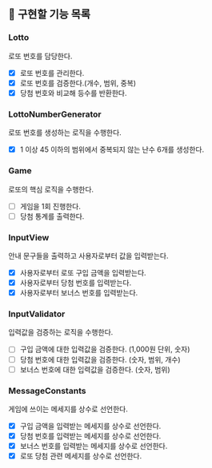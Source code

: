 ## 📝 구현할 기능 목록

### Lotto
로또 번호를 담당한다.
- [x] 로또 번호를 관리한다.
- [x] 로또 번호를 검증한다.(개수, 범위, 중복)
- [x] 당첨 번호와 비교해 등수를 반환한다.

### LottoNumberGenerator
로또 번호를 생성하는 로직을 수행한다.
- [x] 1 이상 45 이하의 범위에서 중복되지 않는 난수 6개를 생성한다.

### Game
로또의 핵심 로직을 수행한다.
- [ ] 게임을 1회 진행한다.
- [ ] 당첨 통계를 출력한다.

### InputView
안내 문구들을 출력하고 사용자로부터 값을 입력받는다.
- [x] 사용자로부터 로또 구입 금액을 입력받는다.
- [x] 사용자로부터 당첨 번호를 입력받는다.
- [x] 사용자로부터 보너스 번호를 입력받는다.

### InputValidator
입력값을 검증하는 로직을 수행한다.
- [ ] 구입 금액에 대한 입력값을 검증한다. (1,000원 단위, 숫자)
- [ ] 당첨 번호에 대한 입력값을 검증한다. (숫자, 범위, 개수)
- [ ] 보너스 번호에 대한 입력값을 검증한다. (숫자, 범위)

### MessageConstants
게임에 쓰이는 메세지를 상수로 선언한다.
- [x] 구입 금액을 입력받는 메세지를 상수로 선언한다.
- [x] 당첨 번호를 입력받는 메세지를 상수로 선언한다.
- [x] 보너스 번호를 입력받는 메세지를 상수로 선언한다.
- [x] 로또 당첨 관련 메세지를 상수로 선언한다.